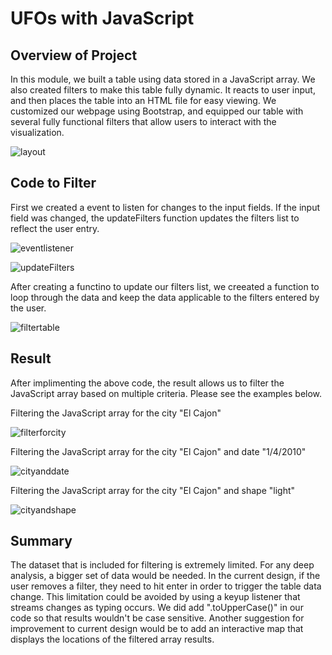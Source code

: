 # UFOs with JavaScript

## Overview of Project
In this module, we built a table using data stored in a JavaScript array. We also created filters to make this table fully dynamic.  It reacts to user input, and then places the table into an HTML file for easy viewing.  We customized our webpage using Bootstrap, and equipped our table with several fully functional filters that allow users to interact with the visualization.

![layout](https://user-images.githubusercontent.com/88443672/141168360-884e9f9b-3667-4bb3-8601-6d6e5c5c688c.png)


## Code to Filter
First we created a event to listen for changes to the input fields.  If the input field was changed, the updateFilters function updates the filters list to reflect the user entry.

![eventlistener](https://user-images.githubusercontent.com/88443672/141170380-f75b6aed-0bc4-4cf8-a6a0-79466acc8a58.png)

![updateFilters](https://user-images.githubusercontent.com/88443672/141170393-8183aa10-e952-42db-9081-914f79cc5fbc.png)

After creating a functino to update our filters list, we creeated a function to loop through the data and keep the data applicable to the filters entered by the user.

![filtertable](https://user-images.githubusercontent.com/88443672/141170496-13620d0a-9347-47ee-8cde-b7c7d438793d.png)

## Result
After implimenting the above code, the result allows us to filter the JavaScript array based on multiple criteria.  Please see the examples below.

Filtering the JavaScript array for the city "El Cajon"

![filterforcity](https://user-images.githubusercontent.com/88443672/141168660-4d5c8052-6160-4104-bf5f-de2d2673ffff.png)

Filtering the JavaScript array for the city "El Cajon" and date "1/4/2010"

![cityanddate](https://user-images.githubusercontent.com/88443672/141168671-7c9303bb-a469-43ba-b57b-d17c0f730c2c.png)

Filtering the JavaScript array for the city "El Cajon" and shape "light"

![cityandshape](https://user-images.githubusercontent.com/88443672/141168682-eaddad47-179f-4028-9bca-eade32c9c6b0.png)

## Summary
The dataset that is included for filtering is extremely limited.  For any deep analysis, a bigger set of data would be needed.  In the current design, if the user removes a filter, they need to hit enter in order to trigger the table data change.  This limitation could be avoided by using a keyup listener that streams changes as typing occurs.  We did add ".toUpperCase()" in our code so that results wouldn't be case sensitive.  Another suggestion for improvement to current design would be to add an interactive map that displays the locations of the filtered array results.  
